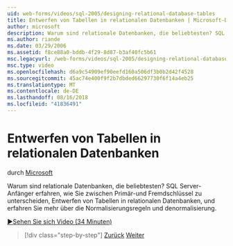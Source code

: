```yaml
---
uid: web-forms/videos/sql-2005/designing-relational-database-tables
title: Entwerfen von Tabellen in relationalen Datenbanken | Microsoft-Dokumentation
author: microsoft
description: Warum sind relationale Datenbanken, die beliebtesten? SQL Server-Anfänger erfahren, wie Sie Unterscheidung zwischen Primär- und Fremdschlüssel Schlüssel, relationale Datenbank entwerfen...
ms.author: riande
ms.date: 03/29/2006
ms.assetid: f8ce88a0-bddb-4f29-8d87-b3af40fc5b61
msc.legacyurl: /web-forms/videos/sql-2005/designing-relational-database-tables
msc.type: video
ms.openlocfilehash: d6a9c54909ef90eefd160a506df3b0b2d42f4528
ms.sourcegitcommit: 45ac74e400f9f2b7dbded66297730f6f14a4eb25
ms.translationtype: MT
ms.contentlocale: de-DE
ms.lasthandoff: 08/16/2018
ms.locfileid: "41836491"
---
```

<a name="designing-relational-database-tables"></a>Entwerfen von Tabellen in relationalen Datenbanken
====================
durch [Microsoft](https://github.com/microsoft)

Warum sind relationale Datenbanken, die beliebtesten? SQL Server-Anfänger erfahren, wie Sie zwischen Primär-und Fremdschlüssel zu unterscheiden, Entwerfen von Tabellen in relationalen Datenbanken, und erfahren Sie mehr über die Normalisierungsregeln und denormalisierung.

[&#9654;Sehen Sie sich Video (34 Minuten)](https://channel9.msdn.com/Blogs/ASP-NET-Site-Videos/designing-relational-database-tables)

> [!div class="step-by-step"]
> [Zurück](more-about-column-data-types-and-other-properties.md)
> [Weiter](manipulating-database-data.md)
